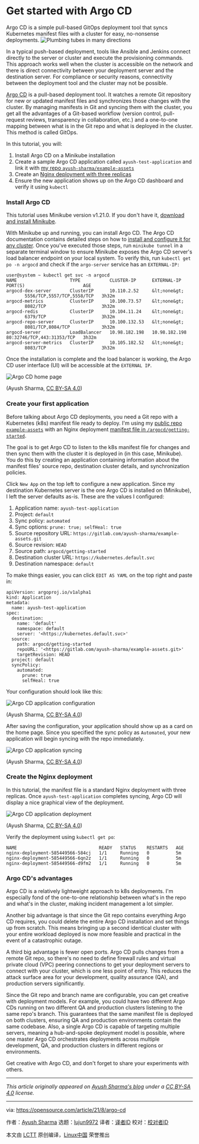 [#]: subject: (Get started with Argo CD)
[#]: via: (https://opensource.com/article/21/8/argo-cd)
[#]: author: (Ayush Sharma https://opensource.com/users/ayushsharma)
[#]: collector: (lujun9972)
[#]: translator: ( )
[#]: reviewer: ( )
[#]: publisher: ( )
[#]: url: ( )

Get started with Argo CD
======
Argo CD is a simple pull-based GitOps deployment tool that syncs
Kubernetes manifest files with a cluster for easy, no-nonsense
deployments.
![Plumbing tubes in many directions][1]

In a typical push-based deployment, tools like Ansible and Jenkins connect directly to the server or cluster and execute the provisioning commands. This approach works well when the cluster is accessible on the network and there is direct connectivity between your deployment server and the destination server. For compliance or security reasons, connectivity between the deployment tool and the cluster may not be possible.

[Argo CD][2] is a pull-based deployment tool. It watches a remote Git repository for new or updated manifest files and synchronizes those changes with the cluster. By managing manifests in Git and syncing them with the cluster, you get all the advantages of a Git-based workflow (version control, pull-request reviews, transparency in collaboration, etc.) and a one-to-one mapping between what is in the Git repo and what is deployed in the cluster. This method is called GitOps.

In this tutorial, you will:

  1. Install Argo CD on a Minikube installation
  2. Create a sample Argo CD application called `ayush-test-application` and link it with [my repo `ayush-sharma/example-assets`][3]
  3. Create an [Nginx deployment with three replicas][4]
  4. Ensure the new application shows up on the Argo CD dashboard and verify it using `kubectl`



### Install Argo CD

This tutorial uses Minikube version v1.21.0. If you don't have it, [download and install Minikube][5].

With Minikube up and running, you can install Argo CD. The Argo CD documentation contains detailed steps on how to [install and configure it for any cluster][6]. Once you've executed those steps, run `minikube tunnel` in a separate terminal window to ensure Minikube exposes the Argo CD server's load balancer endpoint on your local system. To verify this, run `kubectl get po -n argocd` and check if the `argo-server` service has an `EXTERNAL-IP:`


```
user@system ~ kubectl get svc -n argocd
NAME                    TYPE           CLUSTER-IP      EXTERNAL-IP     PORT(S)                      AGE
argocd-dex-server       ClusterIP      10.110.2.52     &lt;none&gt;          5556/TCP,5557/TCP,5558/TCP   3h32m
argocd-metrics          ClusterIP      10.100.73.57    &lt;none&gt;          8082/TCP                     3h32m
argocd-redis            ClusterIP      10.104.11.24    &lt;none&gt;          6379/TCP                     3h32m
argocd-repo-server      ClusterIP      10.100.132.53   &lt;none&gt;          8081/TCP,8084/TCP            3h32m
argocd-server           LoadBalancer   10.98.182.198   10.98.182.198   80:32746/TCP,443:31353/TCP   3h32m
argocd-server-metrics   ClusterIP      10.105.182.52   &lt;none&gt;          8083/TCP                     3h32m
```

Once the installation is complete and the load balancer is working, the Argo CD user interface (UI) will be accessible at the `EXTERNAL IP`.

![Argo CD home page][7]

(Ayush Sharma, [CC BY-SA 4.0][8])

### Create your first application

Before talking about Argo CD deployments, you need a Git repo with a Kubernetes (k8s) manifest file ready to deploy. I'm using my [public repo `example-assets`][3] with an Nginx deployment [manifest file in `/argocd/getting-started`][4].

The goal is to get Argo CD to listen to the k8s manifest file for changes and then sync them with the cluster it is deployed in (in this case, Minikube). You do this by creating an application containing information about the manifest files' source repo, destination cluster details, and synchronization policies.

Click `New App` on the top left to configure a new application. Since my destination Kubernetes server is the one Argo CD is installed on (Minikube), I left the server defaults as-is. These are the values I configured:

  1. Application name: `ayush-test-application`
  2. Project: `default`
  3. Sync policy: `automated`
  4. Sync options: `prune: true; selfHeal: true`
  5. Source repository URL: `https://gitlab.com/ayush-sharma/example-assets.git`
  6. Source revision: `HEAD`
  7. Source path: `argocd/getting-started`
  8. Destination cluster URL: `https://kubernetes.default.svc`
  9. Destination namespace: `default`



To make things easier, you can click `EDIT AS YAML` on the top right and paste in:


```
apiVersion: argoproj.io/v1alpha1
kind: Application
metadata:
  name: ayush-test-application
spec:
  destination:
    name: 'default'
    namespace: default
    server: '<https://kubernetes.default.svc>'
  source:
    path: argocd/getting-started
    repoURL: '<https://gitlab.com/ayush-sharma/example-assets.git>'
    targetRevision: HEAD
  project: default
  syncPolicy:
    automated:
      prune: true
      selfHeal: true
```

Your configuration should look like this:

![Argo CD application configuration][9]

(Ayush Sharma, [CC BY-SA 4.0][8])

After saving the configuration, your application should show up as a card on the home page. Since you specified the sync policy as `Automated`, your new application will begin syncing with the repo immediately.

![Argo CD application syncing][10]

(Ayush Sharma, [CC BY-SA 4.0][8])

### Create the Nginx deployment

In this tutorial, the manifest file is a standard Nginx deployment with three replicas. Once `ayush-test-application` completes syncing, Argo CD will display a nice graphical view of the deployment.

![Argo CD application deployment][11]

(Ayush Sharma, [CC BY-SA 4.0][8])

Verify the deployment using `kubectl get po`:


```
NAME                               READY   STATUS    RESTARTS   AGE
nginx-deployment-585449566-584cj   1/1     Running   0          5m
nginx-deployment-585449566-6qn2z   1/1     Running   0          5m
nginx-deployment-585449566-d9fm2   1/1     Running   0          5m
```

### Argo CD's advantages

Argo CD is a relatively lightweight approach to k8s deployments. I'm especially fond of the one-to-one relationship between what's in the repo and what's in the cluster, making incident management a lot simpler.

Another big advantage is that since the Git repo contains everything Argo CD requires, you could delete the entire Argo CD installation and set things up from scratch. This means bringing up a second identical cluster with your entire workload deployed is now more feasible and practical in the event of a catastrophic outage.

A third big advantage is fewer open ports. Argo CD pulls changes from a remote Git repo, so there's no need to define firewall rules and virtual private cloud (VPC) peering connections to get your deployment servers to connect with your cluster, which is one less point of entry. This reduces the attack surface area for your development, quality assurance (QA), and production servers significantly.

Since the Git repo and branch name are configurable, you can get creative with deployment models. For example, you could have two different Argo CDs running on two different QA and production clusters listening to the same repo's branch. This guarantees that the same manifest file is deployed on both clusters, ensuring QA and production environments contain the same codebase. Also, a single Argo CD is capable of targeting multiple servers, meaning a hub-and-spoke deployment model is possible, where one master Argo CD orchestrates deployments across multiple development, QA, and production clusters in different regions or environments.

Get creative with Argo CD, and don't forget to share your experiments with others.

* * *

_This article originally appeared on [Ayush Sharma's blog][12] under a [CC BY-SA 4.0][8] license._

--------------------------------------------------------------------------------

via: https://opensource.com/article/21/8/argo-cd

作者：[Ayush Sharma][a]
选题：[lujun9972][b]
译者：[译者ID](https://github.com/译者ID)
校对：[校对者ID](https://github.com/校对者ID)

本文由 [LCTT](https://github.com/LCTT/TranslateProject) 原创编译，[Linux中国](https://linux.cn/) 荣誉推出

[a]: https://opensource.com/users/ayushsharma
[b]: https://github.com/lujun9972
[1]: https://opensource.com/sites/default/files/styles/image-full-size/public/lead-images/plumbing_pipes_tutorial_how_behind_scenes.png?itok=F2Z8OJV1 (Plumbing tubes in many directions)
[2]: https://argoproj.github.io/cd/
[3]: https://gitlab.com/ayush-sharma/example-assets/-/tree/main/argocd/getting-started
[4]: https://gitlab.com/ayush-sharma/example-assets/-/blob/main/argocd/getting-started/nginx-manifest.yml
[5]: https://minikube.sigs.k8s.io/docs/start/
[6]: https://argoproj.github.io/argo-cd/getting_started/
[7]: https://opensource.com/sites/default/files/uploads/getting-started-with-argocd-application-page.png (Argo CD home page)
[8]: https://creativecommons.org/licenses/by-sa/4.0/
[9]: https://opensource.com/sites/default/files/uploads/getting-started-with-argocd-creating-the-application.png (Argo CD application configuration)
[10]: https://opensource.com/sites/default/files/uploads/getting-started-with-argocd-creating-ayush-test-application.png (Argo CD application syncing)
[11]: https://opensource.com/sites/default/files/uploads/getting-started-with-argocd-successful-nginx-deployment.png (Argo CD application deployment)
[12]: https://notes.ayushsharma.in/2021/07/getting-started-with-argocd
